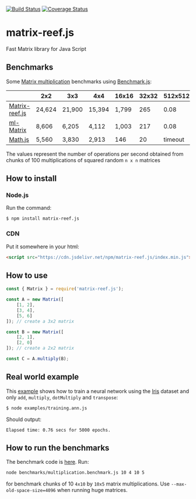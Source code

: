 [![Build Status](https://travis-ci.com/doleron/matrix-k.svg?branch=master)](https://travis-ci.com/doleron/matrix-k)
[![Coverage Status](https://coveralls.io/repos/github/doleron/matrix-k/badge.svg?branch=master&service=github)](https://coveralls.io/github/doleron/matrix-k?branch=master)

# matrix-reef.js
Fast Matrix library for Java Script

## Benchmarks

Some [Matrix multiplication](https://en.wikipedia.org/wiki/Matrix_multiplication) benchmarks using [Benchmark.js](https://github.com/bestiejs/benchmark.js):

|                                                   |     2x2     |     3x3     |     4x4     |    16x16    |    32x32    |   512x512   |  1024x1024  |
|-------------|-------------|-------------|-------------|-------------|-------------|-------------|-------------|
|[Matrix-reef.js](https://github.com/doleron/matrix-reef.js)    |    24,624   |   21,900     |   15,394    |   1,799    |    265     |    0.08    |    0.01     |
|[ml-Matrix](https://github.com/mljs/matrix)        |     8,606   |   6,205       |  4,112     |    1,003   |    217    |   0.08     |     0.01        |
|[Math.js](https://github.com/josdejong/mathjs)     |    5,560   |   3,830      |    2,913     |    146     |     20  |    timeout   |   timeout   |

The values represent the number of operations per second obtained from chunks of 100 multiplications of squared random `n x n` matrices

## How to install

### Node.js
Run the command:
```bash
$ npm install matrix-reef.js
```

### CDN
Put it somewhere in your html:
```html
<script src="https://cdn.jsdelivr.net/npm/matrix-reef.js/index.min.js"></script>

```
## How to use

```javascript
const { Matrix } = require('matrix-reef.js');

const A = new Matrix([
    [1, 2], 
    [3, 4], 
    [5, 6]
]); // create a 3x2 matrix

const B = new Matrix([
    [2, 1], 
    [2, 0]
]); // create a 2x2 matrix

const C = A.multiply(B);
```
## Real world example

This [example](https://github.com/doleron/matrix-k/blob/master/example/training.ann.js) shows how to train a neural network using the [Iris](https://archive.ics.uci.edu/ml/datasets/iris) dataset and only `add`, `multiply`, `dotMultiply` and `transpose`:

```bash
$ node examples/training.ann.js 
```
Should output:
```
Elapsed time: 0.76 secs for 5000 epochs.
```

## How to run the benchmarks

The benchmark code is [here](https://github.com/doleron/matrix-reef.js/blob/master/benchmarks/multiplication.benchmark.js).
Run:
```bash
node benchmarks/multiplication.benchmark.js 10 4 10 5
```
for benchmark chunks of 10 `4x10` by `10x5` matrix multiplications. Use `--max-old-space-size=4096` when running huge matrices. 
